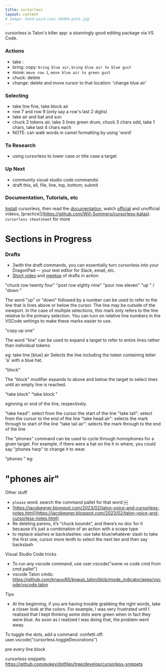 ```yaml
---
title: cursorless
layout: content
# image: hand-paid-cans-36464-pxh2.jpg
---
```


cursorless is Talon's killer app: a stunningly good editing package via VS Code.  

### Actions
- take <TARGET>: 
- bring: copy: `bring blue air`, `bring blue air to blue gust`
- move: `move row 1`, `move blue air to green gust`
- chuck: delete
- change:  delete and move cursor to that location: 'change blue air' 



### Selecting
- take line fine, take block air
- row 7 and row 9 (only say a row's last 2 digits)
- take air and bat and sun
- chuck 2 tokens air, take 3 lines green drum, chuck 3 chars odd, take 1 chars, take last 4 chars each
- NOTE: can walk words in camel formatting by using 'word'




### To Research
- using cursorless to lower case or title case a target

### Up Next
- community visual studio code commandsi
-   draft this, all, file, line, top, bottom;  submit

### Documentation, Tutorials, etc
[Install](https://www.cursorless.org/docs/user/installation/) cursorless, then read the  [documentation](https://www.cursorless.org/docs/), watch  [official](https://www.youtube.com/watch?v=5mAzHGM2M0k&list=PLXv2sppxeoQZz49evjy4T0QJRIgc_JPqs) and unofficial videos,  [practice]](https://github.com/Will-Sommers/cursorless-katas). `cursorless cheatsheet`  for more


# Sections in Progress

### Drafts
- 3with the draft commands, you can essentially turn cursorless into your DragonPad -- your test editor for Slack, email, etc.    
- [Short video](https://www.youtube.com/watch?v=U6Q9qjSIVQg) and [meetup](https://www.youtube.com/watch?v=w-LxcO4Er0c) of drafts in action




"chuck row twenty four"
"post row eighty nine"
"pour row eleven"
"up <number>" / "down <number>"​

The word "up" or "down" followed by a number can be used to refer to the line that is <number> lines above or below the cursor. The line may be outside of the viewport. In the case of multiple selections, this mark only refers to the line relative to the primary selection. You can turn on relative line numbers in the VSCode settings to make these marks easier to use.

"copy up one"

The word "line" can be used to expand a target to refer to entire lines rather than individual tokens:

eg: take line [blue] air Selects the line including the token containing letter 'a' with a blue hat.

"block"​

The "block" modifier expands to above and below the target to select lines until an empty line is reached.

"take block"
"take block <TARGET>"

eginning or end of the line, respectively.

"take head": select from the cursor the start of the line
"take tail": select from the cursor to the end of the line
"take head air": selects the mark through to start of the line
"take tail air": selects the mark through to the end of the line


The "phones" command can be used to cycle through homophones for a given target. For example, if there were a hat on the h in where, you could say "phones harp" to change it to wear.

"phones <TARGET>"
eg:

# "phones air"

Other stuff
- `please` word: search the command pallet for that word ￼
 - [https://jacobegner.blogspot.com/2023/02/talon-voice-and-cursorless-notes.html](https://jacobegner.blogspot.com/2023/02/talon-voice-and-cursorless-notes.html)
 - Re deleting parens, it’s “chuck bounds”, and there’s no doc for it because it’s just a combination of an action with a scope type
- to replace slashes w backslashes: use take blue/whatever slash to take the first one, cursor more tenth to select the next ten and then say backslash

Visual Studio Code tricks
- To run any vscode command, use user.vscode("some vs code cmd from cmd pallet")
- vscode Talon cmds: https://github.com/knausj85/knausj_talon/blob/mode_indicator/apps/vscode/vscode.talon

Tips
- At the beginning, if you are having trouble grabbing the right words, take a closer look at the colors. For example, I was very frustrated until I realized that I kept thinking some dots were green when in fact they were blue. As soon as I realized I was doing that, the problem went away.

To toggle the dots, add a command: confetti off: user.vscode("cursorless.toggleDecorations")

pre every line block


cursorless snippets: https://github.com/pokey/dotfiles/tree/develop/cursorless-snippets

